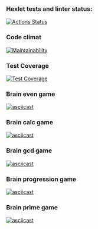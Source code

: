 ### Hexlet tests and linter status:
[![Actions Status](https://github.com/MaksymM92/frontend-project-lvl1/workflows/hexlet-check/badge.svg)](https://github.com/MaksymM92/frontend-project-lvl1/actions)
### Code climat
[![Maintainability](https://api.codeclimate.com/v1/badges/a99a88d28ad37a79dbf6/maintainability)](https://codeclimate.com/github/codeclimate/codeclimate/maintainability)
### Test Coverage
[![Test Coverage](https://api.codeclimate.com/v1/badges/dfc50c2d88cd46d069c1/test_coverage)](https://codeclimate.com/github/hexlet-boilerplates/nodejs-package/test_coverage)
### Brain even game
[![asciicast](https://asciinema.org/a/FHfVghQXM7oFBZwlwUAgaLqCQ.svg)](https://asciinema.org/a/FHfVghQXM7oFBZwlwUAgaLqCQ)
### Brain calc game
[![asciicast](https://asciinema.org/a/XG4RWcth2tke2H5mH309eWjmC.svg)](https://asciinema.org/a/XG4RWcth2tke2H5mH309eWjmC)
### Brain gcd game
[![asciicast](https://asciinema.org/a/PQ2zdHv5zEOaTX9l5nDqkl1PV.svg)](https://asciinema.org/a/PQ2zdHv5zEOaTX9l5nDqkl1PV)
### Brain progression game
[![asciicast](https://asciinema.org/a/30I1ieOSJPmRdm0dFOhthMBUp.svg)](https://asciinema.org/a/30I1ieOSJPmRdm0dFOhthMBUp)
### Brain prime game 
[![asciicast](https://asciinema.org/a/SDxDJww3c35H1DR61vRNyqlKn.svg)](https://asciinema.org/a/SDxDJww3c35H1DR61vRNyqlKn)
